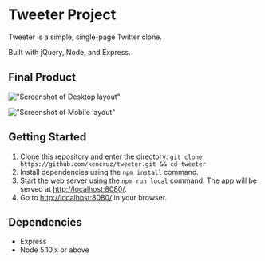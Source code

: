 # Tweeter Project

Tweeter is a simple, single-page Twitter clone.

Built with jQuery, Node, and Express.

## Final Product

!["Screenshot of Desktop layout"](https://github.com/kencruz/tinyapp/blob/master/docs/desktop.png)

!["Screenshot of Mobile layout"](https://github.com/kencruz/tinyapp/blob/master/docs/mobile.png)

## Getting Started

1. Clone this repository and enter the directory: `git clone https://github.com/kencruz/tweeter.git && cd tweeter`
2. Install dependencies using the `npm install` command.
3. Start the web server using the `npm run local` command. The app will be served at <http://localhost:8080/>.
4. Go to <http://localhost:8080/> in your browser.

## Dependencies

- Express
- Node 5.10.x or above
